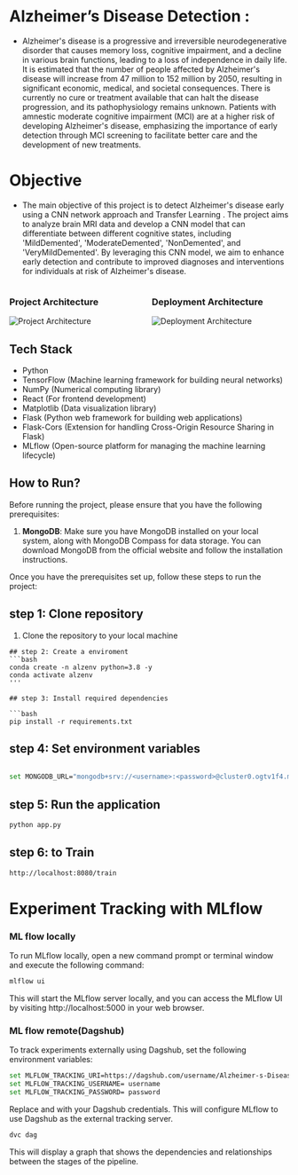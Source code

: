 # Alzheimer’s Disease Detection : 
* Alzheimer's disease is a progressive and irreversible neurodegenerative disorder that causes memory loss, cognitive impairment, and a decline in various brain functions, leading to a loss of independence in daily life. It is estimated that the number of people affected by Alzheimer's disease will increase from 47 million to 152 million by 2050, resulting in significant economic, medical, and societal consequences. There is currently no cure or treatment available that can halt the disease progression, and its pathophysiology remains unknown. Patients with amnestic moderate cognitive impairment (MCI) are at a higher risk of developing Alzheimer's disease, emphasizing the importance of early detection through MCI screening to facilitate better care and the development of new treatments.

# Objective
* The main objective of this project is to detect Alzheimer's disease  early using a CNN network approach and Transfer Learning . The project aims to analyze brain MRI data and develop a CNN model that can differentiate between different cognitive states, including 'MildDemented', 'ModerateDemented', 'NonDemented', and 'VeryMildDemented'. By leveraging this CNN model, we aim to enhance early detection and contribute to improved diagnoses and interventions for individuals at risk of Alzheimer's disease.


<div style="display:flex; justify-content: space-between; align-items: flex-start;">
    <div style="flex-basis: 49%;">
        <h3>Project Architecture</h3>
        <img src="graphs/Project_arch.png" alt="Project Architecture">
    </div>
    <div style="flex-basis: 49%;">
        <h3>Deployment Architecture</h3>
        <img src="graphs/Deployment Architecture.png" alt="Deployment Architecture">
    </div>
</div>











## Tech Stack

- Python
- TensorFlow (Machine learning framework for building neural networks)
- NumPy (Numerical computing library)
- React (For frontend development)
- Matplotlib (Data visualization library)
- Flask (Python web framework for building web applications)
- Flask-Cors (Extension for handling Cross-Origin Resource Sharing in Flask)
- MLflow (Open-source platform for managing the machine learning lifecycle)


## How to Run?

Before running the project, please ensure that you have the following prerequisites:

1. **MongoDB**: Make sure you have MongoDB installed on your local system, along with MongoDB Compass for data storage. You can download MongoDB from the official website and follow the installation instructions.


Once you have the prerequisites set up, follow these steps to run the project:
## step 1: Clone repository
1. Clone the repository to your local machine 

```
## step 2: Create a enviroment
```bash	
conda create -n alzenv python=3.8 -y
conda activate alzenv
'''

## step 3: Install required dependencies

```bash	
pip install -r requirements.txt
```

## step 4: Set environment variables

```bash	

set MONGODB_URL="mongodb+srv://<username>:<password>@cluster0.ogtv1f4.mongodb.net/?retryWrites=true&w=majority"

```

## step 5: Run the application 

```bash	
python app.py
```
## step 6: to Train 

```bash		
http://localhost:8080/train

```







# Experiment Tracking with MLflow


### ML flow locally 
To run MLflow locally, open a new command prompt or terminal window and execute the following command:

```bash 
mlflow ui
```
This will start the MLflow server locally, and you can access the MLflow UI by visiting http://localhost:5000 in your web browser.


### ML flow remote(Dagshub)
To track experiments externally using Dagshub, set the following environment variables:

```bash 
set MLFLOW_TRACKING_URI=https://dagshub.com/username/Alzheimer-s-Disease-Detection.mlflow 
set MLFLOW_TRACKING_USERNAME= username 
set MLFLOW_TRACKING_PASSWORD= password 

```

Replace <username> and <password> with your Dagshub credentials. This will configure MLflow to use Dagshub as the external tracking server.


```bash	
dvc dag 
```
This will display a graph that shows the dependencies and relationships between the stages of the pipeline.
